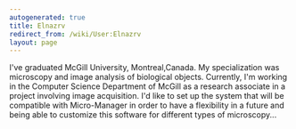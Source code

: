 ```yaml
---
autogenerated: true
title: Elnazrv
redirect_from: /wiki/User:Elnazrv
layout: page
---
```


I've graduated McGill University, Montreal,Canada. My specialization was
microscopy and image analysis of biological objects. Currently, I'm
working in the Computer Science Department of McGill as a research
associate in a project involving image acquisition. I'd like to set up
the system that will be compatible with Micro-Manager in order to have a
flexibility in a future and being able to customize this software for
different types of microscopy...
